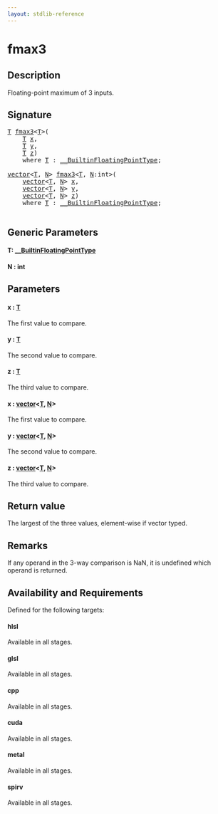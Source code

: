 ```yaml
---
layout: stdlib-reference
---
```


# fmax3

## Description

Floating-point maximum of 3 inputs.



## Signature 

<pre>
<a href="fmax3.html#typeparam-T" class="code_type">T</a> <a href="fmax3.html">fmax3</a>&lt;<a href="fmax3.html#typeparam-T" class="code_type">T</a>&gt;(
    <a href="fmax3.html#typeparam-T" class="code_type">T</a> <a href="fmax3.html#decl-x" class="code_param">x</a>,
    <a href="fmax3.html#typeparam-T" class="code_type">T</a> <a href="fmax3.html#decl-y" class="code_param">y</a>,
    <a href="fmax3.html#typeparam-T" class="code_type">T</a> <a href="fmax3.html#decl-z" class="code_param">z</a>)
    <span class='code_keyword'>where</span> <a href="fmax3.html#typeparam-T" class="code_type">T</a> : <a href="../interfaces/0_builtinfloatingpointtype-029hm/index.html" class="code_type">__BuiltinFloatingPointType</a>;

<a href="../types/vector/index.html" class="code_type">vector</a>&lt;<a href="fmax3.html#typeparam-T" class="code_type">T</a>, <a href="fmax3.html#decl-N" class="code_var">N</a>&gt; <a href="fmax3.html">fmax3</a>&lt;<a href="fmax3.html#typeparam-T" class="code_type">T</a>, <a href="fmax3.html#decl-N" class="code_var">N</a>:<span class="code_keyword">int</span>&gt;(
    <a href="../types/vector/index.html" class="code_type">vector</a>&lt;<a href="fmax3.html#typeparam-T" class="code_type">T</a>, <a href="fmax3.html#decl-N" class="code_var">N</a>&gt; <a href="fmax3.html#decl-x" class="code_param">x</a>,
    <a href="../types/vector/index.html" class="code_type">vector</a>&lt;<a href="fmax3.html#typeparam-T" class="code_type">T</a>, <a href="fmax3.html#decl-N" class="code_var">N</a>&gt; <a href="fmax3.html#decl-y" class="code_param">y</a>,
    <a href="../types/vector/index.html" class="code_type">vector</a>&lt;<a href="fmax3.html#typeparam-T" class="code_type">T</a>, <a href="fmax3.html#decl-N" class="code_var">N</a>&gt; <a href="fmax3.html#decl-z" class="code_param">z</a>)
    <span class='code_keyword'>where</span> <a href="fmax3.html#typeparam-T" class="code_type">T</a> : <a href="../interfaces/0_builtinfloatingpointtype-029hm/index.html" class="code_type">__BuiltinFloatingPointType</a>;

</pre>

## Generic Parameters

####  <a id="typeparam-T"></a>T: [\_\_BuiltinFloatingPointType](../interfaces/0_builtinfloatingpointtype-029hm/index.html)
####  <a id="decl-N"></a>N  : int

## Parameters

####  <a id="decl-x"></a>x  : [T](fmax3.html#typeparam-T)
The first value to compare.

####  <a id="decl-y"></a>y  : [T](fmax3.html#typeparam-T)
The second value to compare.

####  <a id="decl-z"></a>z  : [T](fmax3.html#typeparam-T)
The third value to compare.

####  <a id="decl-x"></a>x  : [vector](../types/vector/index.html)\<[T](../types/vector/index.html#typeparam-T), [N](../types/vector/index.html#decl-N)\>
The first value to compare.

####  <a id="decl-y"></a>y  : [vector](../types/vector/index.html)\<[T](../types/vector/index.html#typeparam-T), [N](../types/vector/index.html#decl-N)\>
The second value to compare.

####  <a id="decl-z"></a>z  : [vector](../types/vector/index.html)\<[T](../types/vector/index.html#typeparam-T), [N](../types/vector/index.html#decl-N)\>
The third value to compare.


## Return value
The largest of the three values, element-wise if vector typed.

## Remarks
If any operand in the 3-way comparison is NaN, it is undefined which operand is returned.


## Availability and Requirements

Defined for the following targets:

#### hlsl
Available in all stages.

#### glsl
Available in all stages.

#### cpp
Available in all stages.

#### cuda
Available in all stages.

#### metal
Available in all stages.

#### spirv
Available in all stages.



